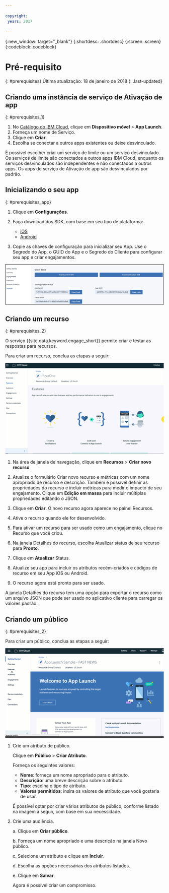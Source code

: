 ```yaml
---

copyright:
 years: 2017

---
```


{:new_window: target="_blank"}
{:shortdesc: .shortdesc}
{:screen:.screen}
{:codeblock:.codeblock}

# Pré-requisito
{: #prerequisites}
Última atualização: 18 de janeiro de 2018
{: .last-updated}


## Criando uma instância de serviço de Ativação de app
{: #prerequisites_1}

1. No [Catálogo do IBM Cloud](https://console.ng.bluemix.net/catalog/), clique em **Dispositivo móvel** > **App Launch**.
2. Forneça um nome de Serviço.
3. Clique em **Criar**.
4. Escolha se conectar a outros apps existentes ou deixe desvinculado.


É possível escolher criar um serviço de limite ou um serviço desvinculado. Os serviços de limite são conectados a outros apps IBM Cloud, enquanto os serviços desvinculados são independentes e não conectados a outros apps. Os apps de serviço de Ativação de app são desvinculados por padrão.

## Inicializando o seu app
{: #prerequisites_app}

1. Clique em **Configurações**.
1. Faça download dos SDK, com base em seu tipo de plataforma:
	- [iOS](https://github.com/ibm-bluemix-mobile-services/bms-clientsdk-swift-applaunch)
	- [Android](https://github.com/ibm-bluemix-mobile-services/bms-clientsdk-android-applaunch)

2. Copie as chaves de configuração para inicializar seu App. Use o Segredo do App, o GUID do App e o Segredo do Cliente para configurar seu app e criar engajamentos.

![SDK e chaves](images/engagement_settings.gif)

## Criando um recurso
{: #prerequisites_2}

O serviço {{site.data.keyword.engage_short}} permite criar e testar as respostas para recursos. 

Para criar um recurso, conclua as etapas a seguir:

![Feature Details](images/feature_creation_animated.gif)

1. Na área de janela de navegação, clique em **Recursos** > **Criar novo recurso** 

2. Atualize o formulário Criar novo recurso e métricas com um nome apropriado de recurso e descrição. Também é possível definir as propriedades do recurso e incluir métricas para medir o impacto de seu engajamento. Clique em **Edição em massa** para incluir múltiplas propriedades editando o JSON.

3. Clique em **Criar**. O novo recurso agora aparece no painel Recursos. 

4. Ative o recurso quando ele for desenvolvido.

5. Para ativar um recurso para ser usado como um engajamento, clique no Recurso que você criou.

6. Na janela Detalhes do recurso, escolha Atualizar status de seu recurso para **Pronto**.

7. Clique em **Atualizar** Status.

8. Atualize seu app para incluir os atributos recém-criados e códigos de recurso em seu App iOS ou Android. 

9. O recurso agora está pronto para ser usado.

A janela Detalhes do recurso tem uma opção para exportar o recurso como um arquivo JSON que pode ser usado no aplicativo cliente para carregar os valores padrão.


## Criando um público
{: #prerequisites_2}

Para criar um público, conclua as etapas a seguir:

![Create Audience](images/create_audience_animated.gif)

1. Crie um atributo de público. 

	Clique em **Público** > **Criar Atributo**.

	Forneça os seguintes valores:

	- **Nome**: forneça um nome apropriado para o atributo.
	- **Descrição**: uma breve descrição sobre o atributo.
	- **Tipo**: escolha o tipo de atributo.
	- **Valores permitidos**: insira os valores de atributo que você gostaria de usar.

    É possível optar por criar vários atributos de público, conforme listado na imagem a seguir, com base em sua necessidade.
	
	
2. Crie uma audiência.

	a. Clique em **Criar público**.

	b. Forneça um nome apropriado e uma descrição na janela Novo público.

	c. Selecione um atributo e clique em **Incluir**.

    d. Escolha as opções necessárias dos atributos listados.

	e. Clique em **Salvar**.
	
	Agora é possível criar um compromisso.

<!-- You can now create an engagement using the [Feature Control](app_feature_toggle.html) option. -->
